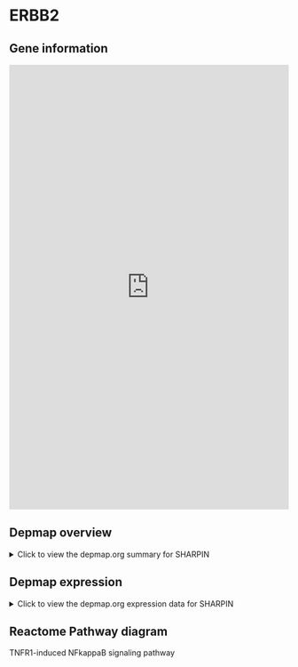 <h1>ERBB2</h1>

<h2>Gene information</h2>
<iframe src="https://depmap.org/portal/gene/SHARPIN?tab=about" style="border:none;width:100%;height:800px"></iframe>

<h2>Depmap overview</h2>
<details>
  <summary>Click to view the depmap.org summary for SHARPIN</summary>
  <iframe src="https://depmap.org/portal/gene/SHARPIN?tab=overview" style="border:none;width:100%;height:800px"></iframe>
</details>

<h2>Depmap expression</h2>
<details>
  <summary>Click to view the depmap.org expression data for SHARPIN</summary>
  <iframe src="https://depmap.org/portal/gene/SHARPIN?tab=characterization" style="border:none;width:100%;height:800px"></iframe>
</details>



<h2>Reactome Pathway diagram</h2>
TNFR1-induced NFkappaB signaling pathway
<div id="diagramHolder"></div>

<script>
    //Creating the Reactome Diagram widget
    //Take into account a proxy needs to be set up in your server side pointing to www.reactome.org
    function onReactomeDiagramReady(){  //This function is automatically called when the widget code is ready to be used
        var diagram = Reactome.Diagram.create({
            "placeHolder" : "diagramHolder",
            "width" : 900,
            "height" : 500
        });

        //Initialising it to the "Hemostasis" pathway
        diagram.loadDiagram("R-HSA-5357956");

        //Adding different listeners

        diagram.onDiagramLoaded(function (loaded) {
            console.info("Loaded ", loaded);
            diagram.flagItems("BAD");
	    diagram.flagItems("Q92934");
            if (loaded == "R-HSA-5357956") diagram.selectItem("R-HSA-5357956");
        });

     }
</script>




